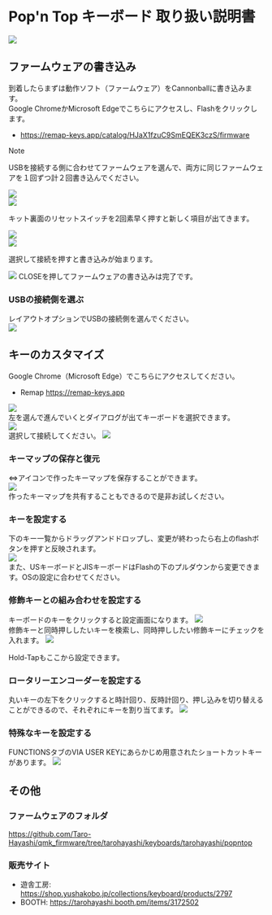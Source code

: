 # Pop'n Top キーボード 取り扱い説明書

![](img/1758.jpg) 
  
## ファームウェアの書き込み
到着したらまずは動作ソフト（ファームウェア）をCannonballに書き込みます。  
Google ChromeかMicrosoft Edgeでこちらにアクセスし、Flashをクリックします。

- https://remap-keys.app/catalog/HJaX1fzuC9SmEQEK3czS/firmware

> [!NOTE]
> USBを接続する側に合わせてファームウェアを選んで、両方に同じファームウェアを１回ずつ計２回書き込んでください。
  
![](img/firmware1.png)   
![](img/firmware2.png)   
  
キット裏面のリセットスイッチを2回素早く押すと新しく項目が出てきます。
  
![](img/firmware3.png)  
![](img/ura.jpg)   


選択して接続を押すと書き込みが始まります。

![](img/firmware4.png) 
CLOSEを押してファームウェアの書き込みは完了です。

### USBの接続側を選ぶ
レイアウトオプションでUSBの接続側を選んでください。  
![](img/remaplayout.png)  

## キーのカスタマイズ
Google Chrome（Microsoft Edge）でこちらにアクセスしてください。
- Remap https://remap-keys.app

![](img/_remap1.png)  
左を選んで進んでいくとダイアログが出てキーボードを選択できます。  
![](img/_remap2.png)  
選択して接続してください。
![](img/_remap3.png)  

### キーマップの保存と復元
⇔アイコンで作ったキーマップを保存することができます。  
![](img/_remapkey.png)  
作ったキーマップを共有することもできるので是非お試しください。



### キーを設定する
下のキー一覧からドラッグアンドドロップし、変更が終わったら右上のflashボタンを押すと反映されます。  
![](img/_remapflash.png)  
また、USキーボードとJISキーボードはFlashの下のプルダウンから変更できます。OSの設定に合わせてください。

### 修飾キーとの組み合わせを設定する
キーボードのキーをクリックすると設定画面になります。
![](img/_remapmod1.png)  
修飾キーと同時押ししたいキーを検索し、同時押ししたい修飾キーにチェックを入れます。
![](img/_remapmod2.png)  

Hold-Tapもここから設定できます。

### ロータリーエンコーダーを設定する
丸いキーの左下をクリックすると時計回り、反時計回り、押し込みを切り替えることができるので、それぞれにキーを割り当てます。
![](img/_remapenc.png)  

### 特殊なキーを設定する
FUNCTIONSタブのVIA USER KEYにあらかじめ用意されたショートカットキーがあります。
![](img/_remapshortcuts.png)  

## その他
### ファームウェアのフォルダ  
https://github.com/Taro-Hayashi/qmk_firmware/tree/tarohayashi/keyboards/tarohayashi/popntop

### 販売サイト
- 遊舎工房: https://shop.yushakobo.jp/collections/keyboard/products/2797   
- BOOTH: https://tarohayashi.booth.pm/items/3172502


